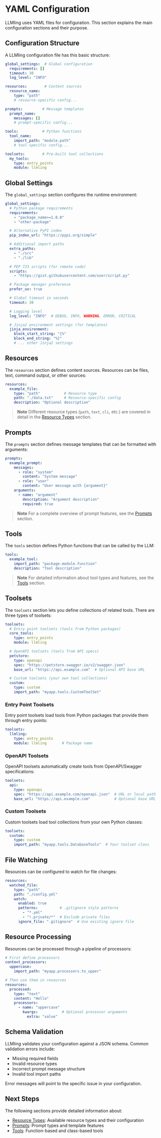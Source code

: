 # YAML Configuration

LLMling uses YAML files for configuration. This section explains the main configuration sections and their purpose.

## Configuration Structure

A LLMling configuration file has this basic structure:

```yaml
global_settings:  # Global configuration
  requirements: []
  timeout: 30
  log_level: "INFO"

resources:        # Content sources
  resource_name:
    type: "path"
    # resource-specific config...

prompts:         # Message templates
  prompt_name:
    messages: []
    # prompt-specific config...

tools:           # Python functions
  tool_name:
    import_path: "module.path"
    # tool-specific config...

toolsets:        # Pre-built tool collections
  my_tools:
    type: entry_points
    module: llmling
```

## Global Settings

The `global_settings` section configures the runtime environment:

```yaml
global_settings:
  # Python package requirements
  requirements:
    - "package_name>=1.0.0"
    - "other-package"

  # Alternative PyPI index
  pip_index_url: "https://pypi.org/simple"

  # Additional import paths
  extra_paths:
    - "./src"
    - "./lib"

  # PEP 723 scripts (for remote code)
  scripts:
    - "https://gist.githubusercontent.com/user/script.py"

  # Package manager preference
  prefer_uv: true

  # Global timeout in seconds
  timeout: 30

  # Logging level
  log_level: "INFO"  # DEBUG, INFO, WARNING, ERROR, CRITICAL

  # Jinja2 environment settings (for templates)
  jinja_environment:
    block_start_string: "{%"
    block_end_string: "%}"
    # ... other Jinja2 settings
```

## Resources

The `resources` section defines content sources. Resources can be files, text, command output, or other sources:

```yaml
resources:
  example_file:
    type: "path"           # Resource type
    path: "./data.txt"     # Resource-specific config
    description: "Optional description"
```

> **Note**
> Different resource types (`path`, `text`, `cli`, etc.) are covered in detail in the [Resource Types](#resource-types) section.

## Prompts

The `prompts` section defines message templates that can be formatted with arguments:

```yaml
prompts:
  example_prompt:
    messages:
      - role: "system"
        content: "System message"
      - role: "user"
        content: "User message with {argument}"
    arguments:
      - name: "argument"
        description: "Argument description"
        required: true
```

> **Note**
> For a complete overview of prompt features, see the [Prompts](#prompts) section.

## Tools

The `tools` section defines Python functions that can be called by the LLM:

```yaml
tools:
  example_tool:
    import_path: "package.module.function"
    description: "Tool description"
```

> **Note**
> For detailed information about tool types and features, see the [Tools](#tools) section.

## Toolsets

The `toolsets` section lets you define collections of related tools. There are three types of toolsets:

```yaml
toolsets:
  # Entry point toolsets (tools from Python packages)
  core_tools:
    type: entry_points
    module: llmling

  # OpenAPI toolsets (tools from API specs)
  petstore:
    type: openapi
    spec: "https://petstore.swagger.io/v2/swagger.json"
    base_url: "https://api.example.com"  # Optional API base URL

  # Custom toolsets (your own tool collections)
  custom:
    type: custom
    import_path: "myapp.tools.CustomToolSet"
```

### Entry Point Toolsets

Entry point toolsets load tools from Python packages that provide them through entry points:

```yaml
toolsets:
  llmling:
    type: entry_points
    module: llmling       # Package name
```

### OpenAPI Toolsets

OpenAPI toolsets automatically create tools from OpenAPI/Swagger specifications:

```yaml
toolsets:
  api:
    type: openapi
    spec: "https://api.example.com/openapi.json"  # URL or local path
    base_url: "https://api.example.com"           # Optional base URL
```

### Custom Toolsets

Custom toolsets load tool collections from your own Python classes:

```yaml
toolsets:
  custom:
    type: custom
    import_path: "myapp.tools.DatabaseTools"  # Your toolset class
```


## File Watching

Resources can be configured to watch for file changes:

```yaml
resources:
  watched_file:
    type: "path"
    path: "./config.yml"
    watch:
      enabled: true
      patterns:          # .gitignore style patterns
        - "*.yml"
        - "!.private/*"  # Exclude private files
      ignore_file: ".gitignore"  # Use existing ignore file
```

## Resource Processing

Resources can be processed through a pipeline of processors:

```yaml
# First define processors
context_processors:
  uppercase:
    import_path: "myapp.processors.to_upper"

# Then use them in resources
resources:
  processed:
    type: "text"
    content: "Hello"
    processors:
      - name: "uppercase"
        kwargs:           # Optional processor arguments
          extra: "value"
```

## Schema Validation

LLMling validates your configuration against a JSON schema. Common validation errors include:

- Missing required fields
- Invalid resource types
- Incorrect prompt message structure
- Invalid tool import paths

Error messages will point to the specific issue in your configuration.

## Next Steps

The following sections provide detailed information about:
- [Resource Types](#resource-types): Available resource types and their configuration
- [Prompts](#prompts): Prompt types and template features
- [Tools](#tools): Function-based and class-based tools
